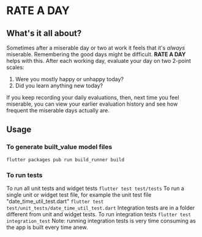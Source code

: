 # RATE A DAY

## What's it all about?

Sometimes after a miserable day or two at work it feels that it's _always_ miserable.
Remembering the good days might be difficult.
**RATE A DAY** helps with this. After each working day, evaluate your day on two 2-point scales:

1. Were you mostly happy or unhappy today?
2. Did you learn anything new today?

If you keep recording your daily evaluations, then, next time you feel miserable, you can view your earlier evaluation history and see how frequent the miserable days actually are.

## Usage

### To generate built_value model files

`flutter packages pub run build_runner build`

### To run tests

To run all unit tests and widget tests
`flutter test test/tests`
To run a single unit or widget test file, for example the unit test file "date_time_util_test.dart"
`flutter test test/unit_tests/date_time_util_test.dart`
Integration tests are in a folder different from unit and widget tests. To run integration tests
`flutter test integration_test`
Note: running integration tests is very time consuming as the app is built every time anew.
